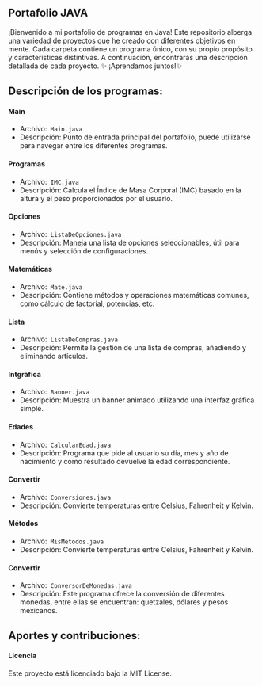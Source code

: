## Portafolio JAVA
¡Bienvenido a mi portafolio de programas en Java! Este repositorio alberga una variedad de proyectos que he creado con diferentes objetivos en mente. Cada carpeta contiene un programa único, con su propio propósito y características distintivas. A continuación, encontrarás una descripción detallada de cada proyecto.
✨ ¡Aprendamos juntos!✨


## Descripción de los programas:
#### Main
- Archivo:` Main.java`
- Descripción: Punto de entrada principal del portafolio, puede utilizarse para navegar entre los diferentes programas.


#### Programas
- Archivo:` IMC.java`
- Descripción: Calcula el Índice de Masa Corporal (IMC) basado en la altura y el peso proporcionados por el usuario.


#### Opciones
- Archivo:` ListaDeOpciones.java`
- Descripción: Maneja una lista de opciones seleccionables, útil para menús y selección de configuraciones.


#### Matemáticas
- Archivo:` Mate.java`
- Descripción: Contiene métodos y operaciones matemáticas comunes, como cálculo de factorial, potencias, etc.


#### Lista
- Archivo:` ListaDeCompras.java`
- Descripción: Permite la gestión de una lista de compras, añadiendo y eliminando artículos.


#### Intgráfica
- Archivo:` Banner.java`
- Descripción: Muestra un banner animado utilizando una interfaz gráfica simple.


#### Edades
- Archivo:` CalcularEdad.java`
- Descripción: Programa que pide al usuario su día, mes y año de nacimiento y como resultado devuelve la edad correspondiente.


#### Convertir
- Archivo:` Conversiones.java`
- Descripción: Convierte temperaturas entre Celsius, Fahrenheit y Kelvin.


#### Métodos
- Archivo:` MisMetodos.java`
- Descripción: Convierte temperaturas entre Celsius, Fahrenheit y Kelvin.


#### Convertir
- Archivo:` ConversorDeMonedas.java`
- Descripción: Este programa ofrece la conversión de diferentes monedas, entre ellas se encuentran: quetzales, dólares y pesos mexicanos.


## Aportes y contribuciones:

#### Licencia
Este proyecto está licenciado bajo la MIT License.

